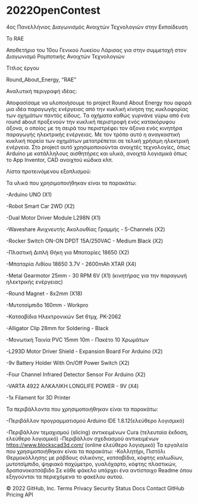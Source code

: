 # 2022OpenContest
4ος Πανελλήνιος Διαγωνισμός Ανοιχτών Τεχνολογιών στην Εκπαίδευση

To RAE

Αποθετήριο του 10ου Γενικού Λυκείου Λάρισας για στην συμμετοχή στον Διαγωνισμό Ρομποτικής Ανοιχτών Τεχνολογιών

Τίτλος έργου

Round_About_Energy, “RAE”

Αναλυτική περιγραφή ιδέας:

Αποφασίσαμε να υλοποιήσουμε το project Round About Energy που αφορά μια ιδέα παραγωγής ενέργειας από την κυκλική κίνηση της κυκλοφορίας των οχημάτων παντός είδους. Τα οχήματα καθώς γυρνάνε γύρω από ένα round about προξενούν την κυκλική περιστροφή ενός κατακόρυφου άξονα, ο οποίος με τη σειρά του περιστρέφει τον άξονα ενός κινητήρα παραγωγής ηλεκτρικής ενέργειας. Με τον τρόπο αυτό η αναγκαστική κυκλική πορεία των οχημάτων μετατρέπεται σε τελική χρήσιμη ηλεκτρική ενέργεια. Στο project αυτό χρησιμοποιούνται ανοιχτές τεχνολογίες, όπως Arduino με κατάλληλους αισθητήρες και υλικά, ανοιχτά λογισμικά όπως το App Inventor, CAD ανοιχτού κώδικα κλπ.

Λίστα προτεινόμενου εξοπλισμού:

Τα υλικά που χρησιμοποιήθηκαν είναι τα παρακάτω:

-Arduino UNO (X1)

-Robot Smart Car 2WD (Χ2)

-Dual Motor Driver Module L298N (Χ1)

-Waveshare Ανιχνευτής Ακολουθίας Γραμμής - 5-Channels (Χ2)

-Rocker Switch ON-ON DPDT 15A/250VAC - Medium Black (Χ2)

-Πλαστική Διπλή Θήκη για Μπαταρίες 18650 (Χ2)

-Μπαταρία Λιθίου 18650 3.7V - 2600mAh XTAR (Χ4)

-Metal Gearmotor 25mm - 30 RPM 6V (Χ1) (κινητήρας για την παραγωγή ηλεκτρικής ενέργειας)

-Round Magnet - 8x2mm (X18)

-Μυτοτσίμπιδο 160mm - Workpro

-Κατσαβίδια Ηλεκτρονικών Set 6τμχ. PK-2062

-Alligator Clip 28mm for Soldering - Black

-Μονωτική Ταινία PVC 15mm 10m - Πακέτο 10 Χρωμάτων

-L293D Motor Driver Shield - Expansion Board For Arduino (Χ2)

-9v Battery Holder With On/Off Power Switch (Χ2)

-Four Channel Infrared Detector Sensor For Arduino (Χ2)

-VARTA 4922 ΑΛΚΑΛΙΚΗ LONGLIFE POWER - 9V (Χ4)

-1x Filament for 3D Printer
 
Τα περιβάλλοντα που χρησιμοποιήθηκαν είναι τα παρακάτω:

-Περιβάλλον προγραμματισμού Arduino IDE 1.8.12(ελεύθερο λογισμικό)

-Περιβάλλον τεμαχισμού (slicing) αντικειμένων Cura (τελευταία έκδοση, ελεύθερο λογισμικό)
-Περιβάλλον σχεδιασμού αντικειμένων https://www.blockscad3d.com/ (online ελεύθερο λογισμικό)
Τα εργαλεία που χρησιμοποιήθηκαν είναι τα παρακάτω:
-Κολλητήρι, Πιστόλι Θερμοκόλλησης με ράβδους σιλικόνης, κατσαβίδια, κόφτης καλωδίων, μυτοτσίμπιδο, ψηφιακό παχύμετρο, γυαλόχαρτο, κόφτης πλαστικών, δραπανοκατσάβιδο
Σε κάθε φάκελο υπάρχει ένα αντίστοιχο Readme όπου εξηγούνται τα περιεχόμενα το φακέλου αυτού.

© 2022 GitHub, Inc.
Terms
Privacy
Security
Status
Docs
Contact GitHub
Pricing
API
